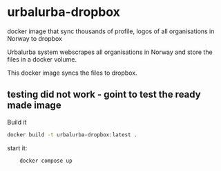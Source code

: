 # urbalurba-dropbox
docker image that sync thousands of profile, logos of all organisations in Norway to dropbox

Urbalurba system webscrapes all organisations in Norway and store the files in a docker volume.

This docker image syncs the files to dropbox.


## testing did not work - goint to test the ready made image

Build it

```bash
docker build -t urbalurba-dropbox:latest .
```

start it:
    
```bash
    docker compose up
```

